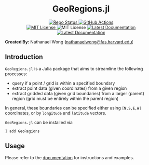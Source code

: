 # **<div align="center">GeoRegions.jl</div>**

<p align="center">
  <a href="https://www.repostatus.org/#active">
    <img alt="Repo Status" src="https://www.repostatus.org/badges/latest/active.svg?style=flat-square" />
  </a>
  <a href="https://github.com/JuliaClimate/GeoRegions.jl/actions/workflows/ci.yml">
    <img alt="GitHub Actions" src="https://github.com/JuliaClimate/GeoRegions.jl/actions/workflows/ci.yml/badge.svg?branch=main&style=flat-square">
  </a>
  <br>
  <a href="https://mit-license.org">
    <img alt="MIT License" src="https://img.shields.io/badge/License-MIT-blue.svg?style=flat-square">
  </a>
	<img alt="MIT License" src="https://img.shields.io/github/v/release/JuliaClimate/GeoRegions.jl.svg?style=flat-square">
  <a href="https://juliaclimate.github.io/GeoRegions.jl/stable/">
    <img alt="Latest Documentation" src="https://img.shields.io/badge/docs-stable-blue.svg?style=flat-square">
  </a>
  <a href="https://juliaclimate.github.io/GeoRegions.jl/dev/">
    <img alt="Latest Documentation" src="https://img.shields.io/badge/docs-latest-blue.svg?style=flat-square">
  </a>
</p>

**Created By:** Nathanael Wong (nathanaelwong@fas.harvard.edu)

## **Introduction**

`GeoRegions.jl` is a Julia package that aims to streamline the following processes:
* query if a point / grid is within a specified boundary
* extract point data (given coordinates) from a given region
* extract gridded data (given grid boundaries) from a larger (parent) region (grid must be entirely within the parent region)

In general, these boundaries can be specified either using `[N,S,E,W]` coordinates, or by `longitude` and `latitude` vectors.

`GeoRegions.jl` can be installed via
```
] add GeoRegions
```

## **Usage**

Please refer to the [documentation](https://juliaclimate.github.io/GeoRegions.jl/dev/) for instructions and examples.
